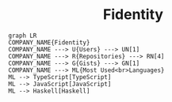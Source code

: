 <h1 align="center">Fidentity</h1>

```mermaid
graph LR
COMPANY_NAME{Fidentity}
COMPANY_NAME ---> U{Users} ---> UN[1]
COMPANY_NAME ---> R{Repositories} ---> RN[4]
COMPANY_NAME ---> G{Gists} ---> GN[1]
COMPANY_NAME ---> ML{Most Used<br>Languages}
ML --> TypeScript[TypeScript]
ML --> JavaScript[JavaScript]
ML --> Haskell[Haskell]
```
